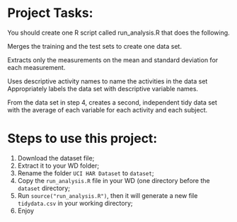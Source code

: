 # Project Tasks:
You should create one R script called run_analysis.R that does the following.

Merges the training and the test sets to create one data set.

Extracts only the measurements on the mean and standard deviation for each measurement.

Uses descriptive activity names to name the activities in the data set
Appropriately labels the data set with descriptive variable names.

From the data set in step 4, creates a second, independent tidy data set with the average of each variable for each activity and each subject.

# Steps to use this project:
1) Download the dataset file;
2) Extract it to your WD folder;
3) Rename the folder ```UCI HAR Dataset``` to ```dataset```;
4) Copy the ```run_analysis.R``` file in your WD (one directory before the ```dataset``` directory;
5) Run ```source("run_analysis.R")```, then it will generate a new file ```tidydata.csv``` in your working directory;
6) Enjoy
